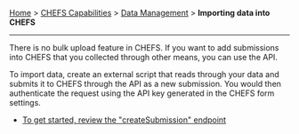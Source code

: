 [Home](.) > [CHEFS Capabilities](CHEFS-Capabilities) > [Data Management](Data-Management) > **Importing data into CHEFS**
***

There is no bulk upload feature in CHEFS. If you want to add submissions into CHEFS that you collected through other means, you can use the API. 

To import data, create an external script that reads through your data and submits it to CHEFS through the API as a new submission. You would then authenticate the request using the API key generated in the CHEFS form settings.

* [To get started, review the "createSubmission" endpoint](https://submit.digital.gov.bc.ca/app/api/v1/docs#operation/createSubmission)